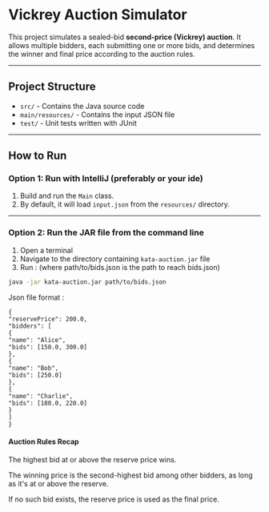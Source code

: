 # Vickrey Auction Simulator

This project simulates a sealed-bid **second-price (Vickrey) auction**. It allows multiple bidders, each submitting one or more bids, and determines the winner and final price according to the auction rules.

---

## Project Structure

- `src/` - Contains the Java source code
- `main/resources/` - Contains the input JSON file
- `test/` - Unit tests written with JUnit

---

## How to Run

### Option 1: Run with IntelliJ (preferably or your ide)

1. Build and run the `Main` class.
2. By default, it will load `input.json` from the `resources/` directory.

---

### Option 2: Run the JAR file from the command line

1. Open a terminal
2. Navigate to the directory containing `kata-auction.jar` file
3. Run : (where path/to/bids.json is the path to reach bids.json)

```bash
java -jar kata-auction.jar path/to/bids.json
```


 Json file format : 
```
{
"reservePrice": 200.0,
"bidders": [
{
"name": "Alice",
"bids": [150.0, 300.0]
},
{
"name": "Bob",
"bids": [250.0]
},
{
"name": "Charlie",
"bids": [180.0, 220.0]
}
]
}
```
#### Auction Rules Recap

The highest bid at or above the reserve price wins.

The winning price is the second-highest bid among other bidders, as long as it's at or above the reserve.

If no such bid exists, the reserve price is used as the final price.
